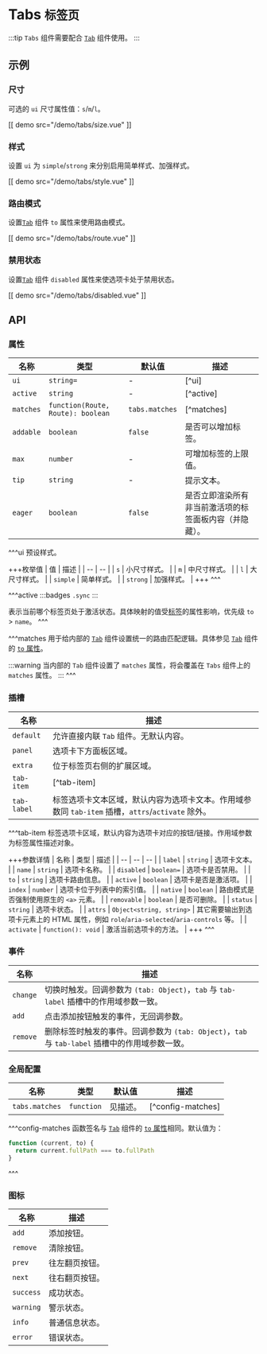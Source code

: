 # Tabs <small>标签页</small>

:::tip
`Tabs` 组件需要配合 [`Tab`](/components/tab) 组件使用。
:::

## 示例

### 尺寸

可选的 `ui` 尺寸属性值：`s`/`m`/`l`。

[[ demo src="/demo/tabs/size.vue" ]]

### 样式

设置 `ui` 为 `simple`/`strong` 来分别启用简单样式、加强样式。

[[ demo src="/demo/tabs/style.vue" ]]

### 路由模式

设置[`Tab`](/components/tab) 组件 `to` 属性来使用路由模式。

[[ demo src="/demo/tabs/route.vue" ]]

### 禁用状态

设置[`Tab`](/components/tab) 组件 `disabled` 属性来使选项卡处于禁用状态。

[[ demo src="/demo/tabs/disabled.vue" ]]

## API

### 属性

| 名称 | 类型 | 默认值 | 描述 |
| -- | -- | -- | -- |
| `ui` | `string=` | - | [^ui] |
| `active` | `string` | - | [^active] |
| `matches` | `function(Route, Route): boolean` | `tabs.matches` | [^matches] |
| `addable` | `boolean` | `false` | 是否可以增加标签。 |
| `max` | `number` | - | 可增加标签的上限值。 |
| `tip` | `string` | - | 提示文本。 |
| `eager` | `boolean` | `false` | 是否立即渲染所有非当前激活项的标签面板内容（并隐藏）。 |

^^^ui
预设样式。

+++枚举值
| 值 | 描述 |
| -- | -- |
| `s` | 小尺寸样式。 |
| `m` | 中尺寸样式。 |
| `l` | 大尺寸样式。 |
| `simple` | 简单样式。 |
| `strong` | 加强样式。 |
+++
^^^

^^^active
:::badges
`.sync`
:::

表示当前哪个标签页处于激活状态。具体映射的值受[标签](/components/tab)的属性影响，优先级 `to` > `name`。
^^^

^^^matches
用于给内部的 [`Tab`](/components/tab) 组件设置统一的路由匹配逻辑。具体参见 [`Tab`](/components/tab) 组件的 [`to` 属性](/components/tab#属性)。

:::warning
当内部的 `Tab` 组件设置了 `matches` 属性，将会覆盖在 `Tabs` 组件上的 `matches` 属性。
:::
^^^

### 插槽

| 名称 | 描述 |
| -- | -- |
| `default` | 允许直接内联 `Tab` 组件。无默认内容。 |
| `panel` | 选项卡下方面板区域。 |
| `extra` | 位于标签页右侧的扩展区域。 |
| `tab-item` | [^tab-item] |
| `tab-label` | 标签选项卡文本区域，默认内容为选项卡文本。作用域参数同 `tab-item` 插槽，`attrs`/`activate` 除外。 |

^^^tab-item
标签选项卡区域，默认内容为选项卡对应的按钮/链接。作用域参数为标签属性描述对象。

+++参数详情
| 名称 | 类型 | 描述 |
| -- | -- | -- |
| `label` | `string` | 选项卡文本。 |
| `name` | `string` | 选项卡名称。 |
| `disabled` | `boolean=` | 选项卡是否禁用。 |
| `to` | `string` | 选项卡路由信息。 |
| `active` | `boolean` | 选项卡是否是激活项。 |
| `index` | `number` | 选项卡位于列表中的索引值。 |
| `native` | `boolean` | 路由模式是否强制使用原生的 `<a>` 元素。 |
| `removable` | `boolean` | 是否可删除。 |
| `status` | `string` | 选项卡状态。 |
| `attrs` | `Object<string, string>` | 其它需要输出到选项卡元素上的 HTML 属性，例如 `role`/`aria-selected`/`aria-controls` 等。 |
| `activate` | `function(): void` | 激活当前选项卡的方法。 |
+++
^^^

### 事件

| 名称 | 描述 |
| -- | -- |
| `change` | 切换时触发。回调参数为 `(tab: Object)`，`tab` 与 `tab-label` 插槽中的作用域参数一致。 |
| `add` | 点击添加按钮触发的事件，无回调参数。 |
| `remove` | 删除标签时触发的事件。回调参数为 `(tab: Object)`，`tab` 与 `tab-label` 插槽中的作用域参数一致。 |

### 全局配置

| 名称 | 类型 | 默认值 | 描述 |
| -- | -- | -- | -- |
| `tabs.matches` | `function` | 见描述。 | [^config-matches] |

^^^config-matches
函数签名与 [`Tab`](/components/tab) 组件的 [`to` 属性](/components/tab#属性)相同。默认值为：

```js
function (current, to) {
  return current.fullPath === to.fullPath
}
```
^^^

### 图标

| 名称 | 描述 |
| -- | -- |
| `add` | 添加按钮。 |
| `remove` | 清除按钮。 |
| `prev` | 往左翻页按钮。 |
| `next` | 往右翻页按钮。 |
| `success` | 成功状态。 |
| `warning` | 警示状态。 |
| `info` | 普通信息状态。 |
| `error` | 错误状态。 |
